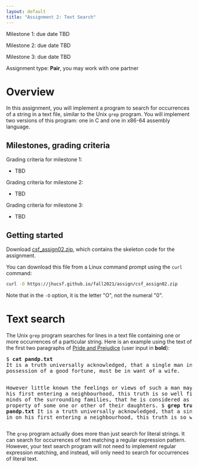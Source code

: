 ```yaml
---
layout: default
title: "Assignment 2: Text Search"
---
```


Milestone 1: due date TBD

Milestone 2: due date TBD

Milestone 3: due date TBD

Assignment type: **Pair**, you may work with one partner

# Overview

In this assignment, you will implement a program to search for occurrences
of a string in a text file, similar to the Unix `grep` program.
You will implement two versions of this program: one in C and one in
x86-64 assembly language.

## Milestones, grading criteria

Grading criteria for milestone 1:

* TBD

Grading criteria for milestone 2:

* TBD

Grading criteria for milestone 3:

* TBD

## Getting started

Download [csf\_assign02.zip](csf_assign02.zip), which contains the skeleton code for the assignment.

You can download this file from a Linux command prompt using the `curl` command:

```bash
curl -O https://jhucsf.github.io/fall2021/assign/csf_assign02.zip
```

Note that in the `-O` option, it is the letter "O", not the numeral "0".

# Text search

The Unix `grep` program searches for lines in a text file containing one or more
occurrences of a particular string. Here is an example using the text of the
first two paragraphs of [Pride and Prejudice](https://www.gutenberg.org/files/1342/1342-0.txt)
(user input in <b>bold</b>):

<div class="highlighter-rouge"><pre>
$ <b>cat pandp.txt</b>
It is a truth universally acknowledged, that a single man in
possession of a good fortune, must be in want of a wife.

However little known the feelings or views of such a man may be
on his first entering a neighbourhood, this truth is so well
fixed in the minds of the surrounding families, that he is
considered as the rightful property of some one or other of their
daughters.
$ <b>grep truth pandp.txt</b>
It is a truth universally acknowledged, that a single man in
on his first entering a neighbourhood, this truth is so well
</pre></div>

The `grep` program actually does more than just search for literal strings.
It can search for occurrences of text matching a regular expression pattern.
However, your text search program will not need to implement regular expression
matching, and instead, will only need to search for occurrences of literal text.

